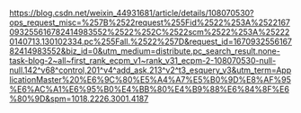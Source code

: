 https://blog.csdn.net/weixin_44931681/article/details/108070530?ops_request_misc=%257B%2522request%255Fid%2522%253A%2522167093255616782414983552%2522%252C%2522scm%2522%253A%252220140713.130102334.pc%255Fall.%2522%257D&request_id=167093255616782414983552&biz_id=0&utm_medium=distribute.pc_search_result.none-task-blog-2~all~first_rank_ecpm_v1~rank_v31_ecpm-2-108070530-null-null.142^v68^control,201^v4^add_ask,213^v2^t3_esquery_v3&utm_term=ApplicationMaster%20%E6%9C%80%E5%A4%A7%E5%B0%9D%E8%AF%95%E6%AC%A1%E6%95%B0%E4%BB%80%E4%B9%88%E6%84%8F%E6%80%9D&spm=1018.2226.3001.4187